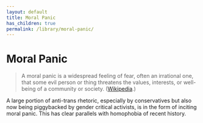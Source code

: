 ```yaml
---
layout: default
title: Moral Panic
has_children: true
permalink: /library/moral-panic/
---
```


# Moral Panic

> A moral panic is a widespread feeling of fear, often an irrational one, that some evil person or thing threatens the
values, interests, or well-being of a community or society. ([Wikipedia](https://en.wikipedia.org/wiki/Moral_panic).)

A large portion of anti-trans rhetoric, especially by conservatives but also now being piggybacked by gender critical
activists, is in the form of inciting moral panic. This has clear parallels with homophobia of recent history.
